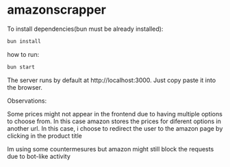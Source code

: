 # amazonscrapper

To install dependencies(bun must be already installed):

```bash
bun install
```

how to run:

```bash
bun start
```

The server runs by default at http://localhost:3000. Just copy paste it into the browser.

Observations:

Some prices might not appear in the frontend due to having multiple options to choose from.
In this case amazon stores the prices for diferent options in another url. In this case, i choose to redirect the user to the amazon page by clicking in the product title

Im using some countermesures but amazon might still block the requests due to bot-like activity
